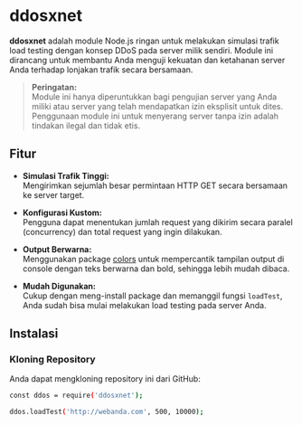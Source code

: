 # ddosxnet

**ddosxnet** adalah module Node.js ringan untuk melakukan simulasi trafik load testing dengan konsep DDoS pada server milik sendiri. Module ini dirancang untuk membantu Anda menguji kekuatan dan ketahanan server Anda terhadap lonjakan trafik secara bersamaan. 

> **Peringatan:**  
> Module ini hanya diperuntukkan bagi pengujian server yang Anda miliki atau server yang telah mendapatkan izin eksplisit untuk dites. Penggunaan module ini untuk menyerang server tanpa izin adalah tindakan ilegal dan tidak etis.

## Fitur

- **Simulasi Trafik Tinggi:**  
  Mengirimkan sejumlah besar permintaan HTTP GET secara bersamaan ke server target.

- **Konfigurasi Kustom:**  
  Pengguna dapat menentukan jumlah request yang dikirim secara paralel (concurrency) dan total request yang ingin dilakukan.

- **Output Berwarna:**  
  Menggunakan package [colors](https://www.npmjs.com/package/colors) untuk mempercantik tampilan output di console dengan teks berwarna dan bold, sehingga lebih mudah dibaca.

- **Mudah Digunakan:**  
  Cukup dengan meng-install package dan memanggil fungsi `loadTest`, Anda sudah bisa mulai melakukan load testing pada server Anda.

## Instalasi

### Kloning Repository
Anda dapat mengkloning repository ini dari GitHub:
```bash
const ddos = require('ddosxnet');

ddos.loadTest('http://webanda.com', 500, 10000);
